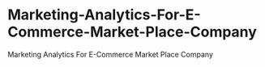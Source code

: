 # Marketing-Analytics-For-E-Commerce-Market-Place-Company
Marketing Analytics For  E-Commerce Market Place Company
